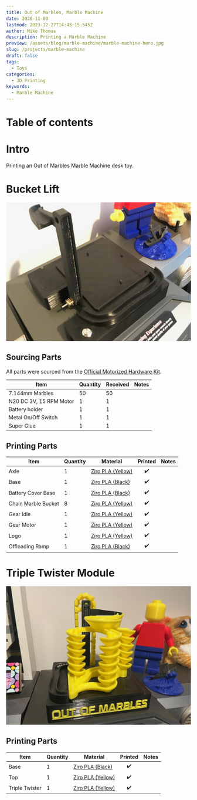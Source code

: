 ```yaml
---
title: Out of Marbles, Marble Machine
date: 2020-11-03
lastmod: 2023-12-27T14:43:15.545Z
author: Mike Thomas
description: Printing a Marble Machine
preview: /assets/blog/marble-machine/marble-machine-hero.jpg
slug: /projects/marble-machine
draft: false
tags:
  - Toys
categories:
  - 3D Printing
keywords:
  - Marble Machine
---
```


# Table of contents

# Intro

Printing an Out of Marbles Marble Machine desk toy.

# Bucket Lift

![Electronics installed into the base of the marble machine](/assets/blog/marble-machine/marble-machine-base.jpg)

## Sourcing Parts

All parts were sourced from the [Official Motorized Hardware Kit](https://outofmarbles.com/products/hardware-kits).

| Item                    | Quantity | Received | Notes |
| ----------------------- | -------- | -------- | ----- |
| 7.144mm Marbles         | 50       | 50       |       |
| N20 DC 3V, 15 RPM Motor | 1        | 1        |       |
| Battery holder          | 1        | 1        |       |
| Metal On/Off Switch     | 1        | 1        |       |
| Super Glue              | 1        | 1        |       |

## Printing Parts

| Item                | Quantity | Material                                              |      Printed       | Notes |
| ------------------- | -------- | ----------------------------------------------------- | :----------------: | ----- |
| Axle                | 1        | [Ziro PLA (Yellow)](printer-filament#ziro-pla-yellow) | :heavy_check_mark: |       |
| Base                | 1        | [Ziro PLA (Black)](printer-filament#ziro-pla-black)   | :heavy_check_mark: |       |
| Battery Cover Base  | 1        | [Ziro PLA (Black)](printer-filament#ziro-pla-black)   | :heavy_check_mark: |       |
| Chain Marble Bucket | 8        | [Ziro PLA (Yellow)](printer-filament#ziro-pla-yellow) | :heavy_check_mark: |       |
| Gear Idle           | 1        | [Ziro PLA (Yellow)](printer-filament#ziro-pla-yellow) | :heavy_check_mark: |       |
| Gear Motor          | 1        | [Ziro PLA (Yellow)](printer-filament#ziro-pla-yellow) | :heavy_check_mark: |       |
| Logo                | 1        | [Ziro PLA (Yellow)](printer-filament#ziro-pla-yellow) | :heavy_check_mark: |       |
| Offloading Ramp     | 1        | [Ziro PLA (Black)](printer-filament#ziro-pla-black)   | :heavy_check_mark: |       |

# Triple Twister Module

![The Out of Marbles, marble machine fully assembled](/assets/blog/marble-machine/marble-machine-assembled.jpg)

## Printing Parts

| Item           | Quantity | Material                                              |      Printed       | Notes |
| -------------- | -------- | ----------------------------------------------------- | :----------------: | ----- |
| Base           | 1        | [Ziro PLA (Black)](printer-filament#ziro-pla-black)   | :heavy_check_mark: |       |
| Top            | 1        | [Ziro PLA (Yellow)](printer-filament#ziro-pla-yellow) | :heavy_check_mark: |       |
| Triple Twister | 1        | [Ziro PLA (Yellow)](printer-filament#ziro-pla-yellow) | :heavy_check_mark: |       |
